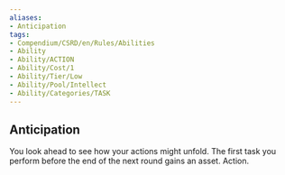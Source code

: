 ```yaml
---
aliases:
- Anticipation
tags:
- Compendium/CSRD/en/Rules/Abilities
- Ability
- Ability/ACTION
- Ability/Cost/1
- Ability/Tier/Low
- Ability/Pool/Intellect
- Ability/Categories/TASK
---
```


  
## Anticipation  
You look ahead to see how your actions might unfold. The first task you perform before the end of the next round gains an asset. Action. 